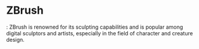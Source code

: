 # ZBrush

: ZBrush is renowned for its sculpting capabilities and is popular among digital sculptors and artists, especially in the field of character and creature design.